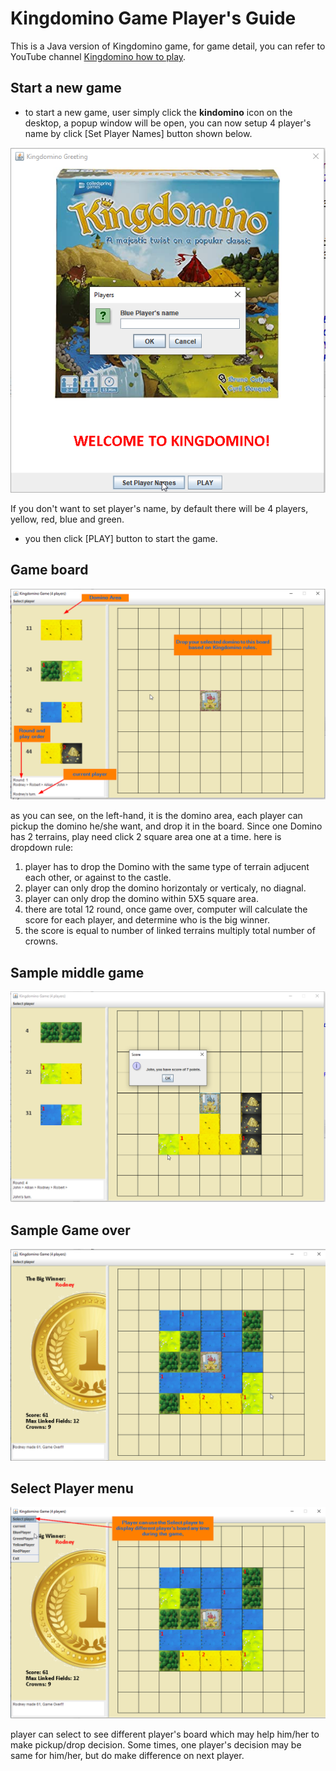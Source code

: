 <h1>Kingdomino Game Player's Guide</h1>

This is a Java version of Kingdomino game, for game detail, you can refer to YouTube channel 
[Kingdomino how to play](https://www.youtube.com/watch?v=smbwBPmP4Ms&t=61s).

## Start a new game
* to start a new game, user simply click the **kindomino** icon on the desktop, a popup window will be open, you can now setup 4 player's name by click [Set Player Names] button shown below.

![](images/startup.png)

If you don't want to set player's name, by default there will be 4 players, yellow, red, blue and green.
* you then click [PLAY] button to start the game.

## Game board

![](images/startingBoard.png)

as you can see, on the left-hand, it is the domino area, each player can pickup the domino he/she want, and drop it in the board. Since one Domino has 2 terrains, play need click 2 square area one at a time. here is dropdown rule:
1. player has to drop the Domino with the same type of terrain adjucent each other, or against to the castle.
2. player can only drop the domino horizontaly or verticaly, no diagnal.
3. player can only drop the domino within 5X5 square area.
4. there are total 12 round, once game over, computer will calculate the score for each player, and determine who is the big winner.
5. the score is equal to number of linked terrains multiply total number of crowns.

## Sample middle game
![](images/middleGame.png)

## Sample Game over
![](images/endGame.png)

## Select Player menu
![](images/selectPlayer.png)

player can select to see different player's board which may help him/her to make pickup/drop decision. Some times, one player's decision may be same for him/her, but do make difference on next player.